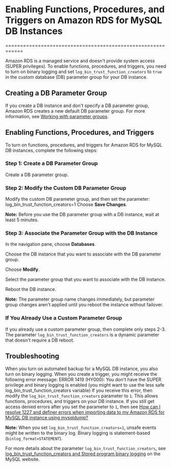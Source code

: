 # Enabling Functions, Procedures, and Triggers on Amazon RDS for MySQL DB Instances
============================================================

Amazon RDS is a managed service and doesn't provide system access (SUPER privileges). To enable functions, procedures, and triggers, you need to turn on binary logging and set `log_bin_trust_function_creators` to `true` in the custom database (DB) parameter group for your DB instance.

## Creating a DB Parameter Group

If you create a DB instance and don't specify a DB parameter group, Amazon RDS creates a new default DB parameter group. For more information, see [Working with parameter groups](https://docs.aws.amazon.com/AmazonRDS/latest/UserGuide/USER_WorkingWithParamGroups.html).

## Enabling Functions, Procedures, and Triggers

To turn on functions, procedures, and triggers for Amazon RDS for MySQL DB instances, complete the following steps:

### Step 1: Create a DB Parameter Group

Create a DB parameter group.

### Step 2: Modify the Custom DB Parameter Group

Modify the custom DB parameter group, and then set the parameter: log_bin_trust_function_creators=1
Choose **Save Changes**.

**Note:** Before you use the DB parameter group with a DB instance, wait at least 5 minutes.

### Step 3: Associate the Parameter Group with the DB Instance

In the navigation pane, choose **Databases**.

Choose the DB instance that you want to associate with the DB parameter group.

Choose **Modify**.

Select the parameter group that you want to associate with the DB instance.

Reboot the DB instance.

**Note:** The parameter group name changes immediately, but parameter group changes aren't applied until you reboot the instance without failover.

### If You Already Use a Custom Parameter Group

If you already use a custom parameter group, then complete only steps 2-3. The parameter `log_bin_trust_function_creators` is a dynamic parameter that doesn't require a DB reboot.

## Troubleshooting

When you turn on automated backup for a MySQL DB instance, you also turn on binary logging. When you create a trigger, you might receive the following error message:
ERROR 1419 (HY000): You don't have the SUPER privilege and binary logging is enabled (you might want to use the less safe log_bin_trust_function_creators variable)
If you receive this error, then modify the `log_bin_trust_function_creators` parameter to `1`. This allows functions, procedures, and triggers on your DB instance. If you still get access denied errors after you set the parameter to `1`, then see [How can I resolve 1227 and definer errors when importing data to my Amazon RDS for MySQL DB instance using mysqldump?](https://docs.aws.amazon.com/AmazonRDS/latest/UserGuide/MySQL.Importing.html)

**Note:** When you set `log_bin_trust_function_creators=1`, unsafe events might be written to the binary log. Binary logging is statement-based (`binlog_format=STATEMENT`).

For more details about the parameter `log_bin_trust_function_creators`, see [log_bin_trust_function_creators and Stored program binary logging](https://dev.mysql.com/doc/refman/8.0/en/stored-programs-logging.html) on the MySQL website.
